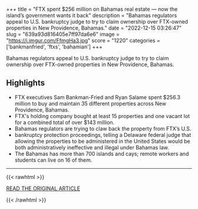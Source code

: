 +++
title = "FTX spent $256 million on Bahamas real estate — now the island’s government wants it back"
description = "Bahamas regulators appeal to U.S. bankruptcy judge to try to claim ownership over FTX-owned properties in New Providence, Bahamas."
date = "2022-12-15 03:26:47"
slug = "639a93d816405e7ff97da6e6"
image = "https://i.imgur.com/FfmgHa3.jpg"
score = "1220"
categories = ['bankmanfried', 'ftxs', 'bahamian']
+++

Bahamas regulators appeal to U.S. bankruptcy judge to try to claim ownership over FTX-owned properties in New Providence, Bahamas.

## Highlights

- FTX executives Sam Bankman-Fried and Ryan Salame spent $256.3 million to buy and maintain 35 different properties across New Providence, Bahamas.
- FTX's holding company bought at least 15 properties and one vacant lot for a combined total of over $143 million.
- Bahamas regulators are trying to claw back the property from FTX’s U.S.
- bankruptcy protection proceedings, telling a Delaware federal judge that allowing the properties to be administered in the United States would be both administratively ineffective and illegal under Bahamas law.
- The Bahamas has more than 700 islands and cays; remote workers and students can live on 16 of them.

---

{{< rawhtml >}}
  <p class="article-category">
    <a target="_blank" href="https://www.cnbc.com/2022/12/12/ftx-sam-bankman-fried-snapped-up-256-million-in-bahamas-real-estate.html">READ THE ORIGINAL ARTICLE</a>
  </p>
{{< /rawhtml >}}
